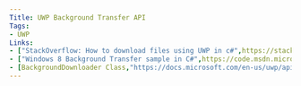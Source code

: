 ```yaml
---
Title: UWP Background Transfer API
Tags:
- UWP
Links:
- ["StackOverflow: How to download files using UWP in c#",https://stackoverflow.com/questions/37806178/how-to-download-files-using-uwp-in-c-sharp]
- ["Windows 8 Background Transfer sample in C#",https://code.msdn.microsoft.com/windowsapps/Background-Transfer-Sample-d7833f61]
- [BackgroundDownloader Class,"https://docs.microsoft.com/en-us/uwp/api/Windows.Networking.BackgroundTransfer.BackgroundDownloader?view=winrt-22000"]
---
```


